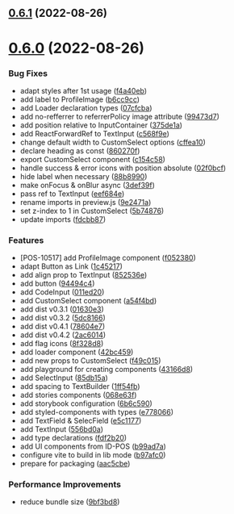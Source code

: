 ## [0.6.1](https://github.com/idbi/components/compare/v0.6.0...v0.6.1) (2022-08-26)



# [0.6.0](https://github.com/idbi/components/compare/e7780669cdb3530fad34d820d41fa64ad26b1463...v0.6.0) (2022-08-26)


### Bug Fixes

* adapt styles after 1st usage ([f4a40eb](https://github.com/idbi/components/commit/f4a40ebe06da5afee4b3e638f9dff90f0b13cfd9))
* add label to ProfileImage ([b6cc9cc](https://github.com/idbi/components/commit/b6cc9ccbbae45780c5c401b3701fb6053b3233da))
* add Loader declaration types ([07cfcba](https://github.com/idbi/components/commit/07cfcba7c564bde51abfb5f9facffc9b0345492e))
* add no-refferrer to referrerPolicy image attribute ([99473d7](https://github.com/idbi/components/commit/99473d7ac69cc9473876b482267b1935635b4d95))
* add position relative to InputContainer ([375de1a](https://github.com/idbi/components/commit/375de1a607750d1aa36b63f980832f2d320449cb))
* add ReactForwardRef to TextInput ([c568f9e](https://github.com/idbi/components/commit/c568f9ef73c65229c67885f5fb28ef7d5a1a42f2))
* change default width to CustomSelect options ([cffea10](https://github.com/idbi/components/commit/cffea10ee98e106d5cf2c2cf9ed6be428c3ccabf))
* declare heading as const ([860270f](https://github.com/idbi/components/commit/860270fff644d4f0b6030e9d91314ab91d2317e4))
* export CustomSelect component ([c154c58](https://github.com/idbi/components/commit/c154c581eacb6e307536aedf38b385fcf21f8090))
* handle success & error icons with position absolute ([02f0bcf](https://github.com/idbi/components/commit/02f0bcfd5ed0edf5f3b35382a05b7e2d1ca007e5))
* hide label when necessary ([88b8990](https://github.com/idbi/components/commit/88b8990edca5b029a127194f238814385e034cb5))
* make onFocus & onBlur async ([3def39f](https://github.com/idbi/components/commit/3def39fd8d41194684295c6a63ab656d9fb60aaf))
* pass ref to TextInput ([eef684e](https://github.com/idbi/components/commit/eef684e9c081426e18012893052b92f3033ebb3b))
* rename imports in preview.js ([9e2471a](https://github.com/idbi/components/commit/9e2471ac299ddd4c68c761f34e48e51e89d6ba76))
* set z-index to 1 in CustomSelect ([5b74876](https://github.com/idbi/components/commit/5b74876a85fc8cd7e55c338cdce58ab3ebd5fa58))
* update imports ([fdcbb87](https://github.com/idbi/components/commit/fdcbb87965141fdb30b78314382fd6dd1110afb9))


### Features

* [POS-10517] add ProfileImage component ([f052380](https://github.com/idbi/components/commit/f0523802022f5443c99be320d3c339a765ddb60c))
* adapt Button as Link ([1c45217](https://github.com/idbi/components/commit/1c45217ae5ede6db48a9389545b549d1040f9061))
* add align prop to TextInput ([852536e](https://github.com/idbi/components/commit/852536e4d246c1e468e9fdddbcb441091b3af1b8))
* add button ([94494c4](https://github.com/idbi/components/commit/94494c433f4ded2ed591eba67bb23a2da0a25a4b))
* add CodeInput ([011ed20](https://github.com/idbi/components/commit/011ed20df05bef7a318d4e51b5f7aff586f2b5d7))
* add CustomSelect component ([a54f4bd](https://github.com/idbi/components/commit/a54f4bdaaee9d6cf9b45f49da12dea313a8033a9))
* add dist v0.3.1 ([01630e3](https://github.com/idbi/components/commit/01630e35af6a3e9610488fb7cc0b675907b6f3ac))
* add dist v0.3.2 ([5dc8166](https://github.com/idbi/components/commit/5dc81663807582ff3bcb6c363929a2ce92e88076))
* add dist v0.4.1 ([78604e7](https://github.com/idbi/components/commit/78604e7cd36b4a1e6061d466b403381d699cef4f))
* add dist v0.4.2 ([2ac6014](https://github.com/idbi/components/commit/2ac60142a38ea7f0fa34e66c932cbeb950dd4388))
* add flag icons ([8f328d8](https://github.com/idbi/components/commit/8f328d8e7641e0cb1fd47aeed9680e76293eb20a))
* add loader component ([42bc459](https://github.com/idbi/components/commit/42bc4595f8a504112c513b231e28bcf3c874984d))
* add new props to CustomSelect ([f49c015](https://github.com/idbi/components/commit/f49c015f9ab4791cf21548d04e48d9ffeeafa1e1))
* add playground for creating components ([43166d8](https://github.com/idbi/components/commit/43166d83870d86273c434577b3e3ad464a72c721))
* add SelectInput ([85db15a](https://github.com/idbi/components/commit/85db15af653afa4dfd1f79591c6c463c6d9df55e))
* add spacing to TextBuilder ([1ff54fb](https://github.com/idbi/components/commit/1ff54fb93ea6f5999f6f62f294c0674a057c57cd))
* add stories components ([068e63f](https://github.com/idbi/components/commit/068e63f54b6633a39cc43aaec7c68a1ad0b0609d))
* add storybook configuration ([6b6c590](https://github.com/idbi/components/commit/6b6c590cdc0632ee549991335e46d714d873344b))
* add styled-components with types ([e778066](https://github.com/idbi/components/commit/e7780669cdb3530fad34d820d41fa64ad26b1463))
* add TextField & SelecField ([e5c1177](https://github.com/idbi/components/commit/e5c1177a180771de3a5849f6b6054c5fd54d0b36))
* add TextInput ([556bd0a](https://github.com/idbi/components/commit/556bd0ad94ddfcba1d53d4685bea9aeab34f8e3f))
* add type declarations ([fdf2b20](https://github.com/idbi/components/commit/fdf2b20622d8df83649ed93347b2080f1ce8c6fb))
* add UI components from ID-POS ([b99ad7a](https://github.com/idbi/components/commit/b99ad7a3398e6ae83abc1387046610293f6c3a76))
* configure vite to build in lib mode ([b97afc0](https://github.com/idbi/components/commit/b97afc063b8e620827c7323e637e1a20695b328b))
* prepare for packaging ([aac5cbe](https://github.com/idbi/components/commit/aac5cbe1b80a36d0e2c6c28d7f1641cefbadec10))


### Performance Improvements

* reduce bundle size ([9bf3bd8](https://github.com/idbi/components/commit/9bf3bd8e16f2cc8224cdae95fd4d1763d52e3c6f))



